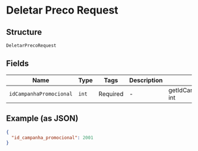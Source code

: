 
# Deletar Preco Request

## Structure

`DeletarPrecoRequest`

## Fields

| Name | Type | Tags | Description | Getter | Setter |
|  --- | --- | --- | --- | --- | --- |
| `idCampanhaPromocional` | `int` | Required | - | getIdCampanhaPromocional(): int | setIdCampanhaPromocional(int idCampanhaPromocional): void |

## Example (as JSON)

```json
{
  "id_campanha_promocional": 2001
}
```

